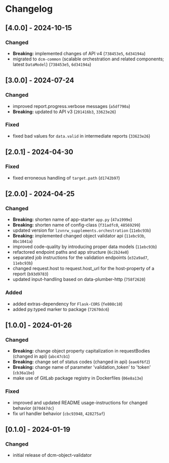# Changelog

## [4.0.0] - 2024-10-15

### Changed

- **Breaking:** implemented changes of API v4 (`738453e5`, `6d34194a`)
- migrated to `dcm-common` (scalable orchestration and related components; latest `DataModel`) (`738453e5`, `6d34194a`)

## [3.0.0] - 2024-07-24

### Changed

- improved report.progress.verbose messages (`a5df790a`)
- **Breaking:** updated to API v3 (`201416b3`, `33623e26`)

### Fixed

- fixed bad values for `data.valid` in intermediate reports (`33623e26`)

## [2.0.1] - 2024-04-30

### Fixed

- fixed erroneous handling of `target.path` (`d1742b97`)

## [2.0.0] - 2024-04-25

### Changed
- **Breaking:** shorten name of app-starter `app.py` (`47a1999e`)
- **Breaking:** shorten name of config-class (`f31adfc0`, `48569299`)
- updated version for `lzvnrw_supplements.orchestration` (`11ebc93b`)
- **Breaking:** implemented changed object validator api (`11ebc93b`, `8bc1041a`)
- improved code-quality by introducing proper data models (`11ebc93b`)
- refactored endpoint paths and app structure (`6c2b24e0`)
- separated job instructions for the validation endpoints (`e32a9ad7`, `11ebc93b`)
- changed request.host to request.host_url for the host-property of a report (`b93d9783`)
- updated input-handling based on data-plumber-http (`758f2620`)

### Added

- added extras-dependency for `Flask-CORS` (`fe808c10`)
- added py.typed marker to package (`72670dc6`)

## [1.0.0] - 2024-01-26

### Changed

- **Breaking:** change object property capitalization in requestBodies (changed in api) (`abc47cb1`)
- **Breaking:** change set of status codes (changed in api) (`eae6f6f2`)
- **Breaking:** change name of parameter 'validation_token' to 'token' (`cb36a1be`)
- make use of GitLab package registry in Dockerfiles (`06e8a13e`)

### Fixed

- improved and updated README usage-instructions for changed behavior (`870d47dc`) 
- fix url handler behavior (`cbc93948`, `428275af`)

## [0.1.0] - 2024-01-19

### Changed

- initial release of dcm-object-validator